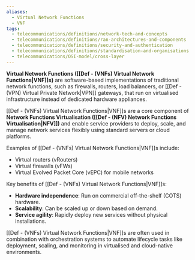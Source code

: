 ```yaml
---
aliases:
  - Virtual Network Functions
  - VNF
tags:
  - telecommunications/definitions/network-tech-and-concepts
  - telecommunications/definitions/ran-architectures-and-components
  - telecommunications/definitions/security-and-authentication
  - telecommunications/definitions/standardisation-and-organisations
  - telecommunications/OSI-model/cross-layer
---
```


**Virtual Network Functions ([[Def - (VNFs) Virtual Network Functions|VNF]]s)** are software-based implementations of traditional network functions, such as firewalls, routers, load balancers, or [[Def - (VPN) Virtual Private Network|VPN]] gateways, that run on virtualised infrastructure instead of dedicated hardware appliances.

[[Def - (VNFs) Virtual Network Functions|VNF]]s are a core component of **Network Functions Virtualisation ([[Def - (NFV) Network Functions Virtualisation|NFV]])** and enable service providers to deploy, scale, and manage network services flexibly using standard servers or cloud platforms.

Examples of [[Def - (VNFs) Virtual Network Functions|VNF]]s include:
- Virtual routers (vRouters)
- Virtual firewalls (vFWs)
- Virtual Evolved Packet Core (vEPC) for mobile networks

Key benefits of [[Def - (VNFs) Virtual Network Functions|VNF]]s:
- **Hardware independence**: Run on commercial off-the-shelf (COTS) hardware.
- **Scalability**: Can be scaled up or down based on demand.
- **Service agility**: Rapidly deploy new services without physical installations.

[[Def - (VNFs) Virtual Network Functions|VNF]]s are often used in combination with orchestration systems to automate lifecycle tasks like deployment, scaling, and monitoring in virtualised and cloud-native environments.
